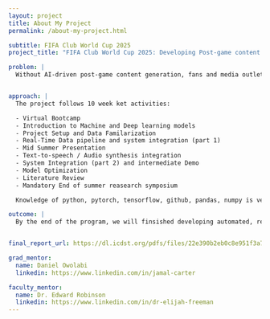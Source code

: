 ```yaml
---
layout: project
title: About My Project
permalink: /about-my-project.html

subtitle: FIFA Club World Cup 2025
project_title: "FIFA Club World Cup 2025: Developing Post-game content using AI for automated box scores and video news reports"

problem: |
  Without AI-driven post-game content generation, fans and media outlets face slow and inconsistent coverage. Match summaries, box scores, and highlight videos often take hours to produce manually, delaying fan engagement and reducing traffic during peak moments. Smaller teams and international audiences are frequently underserved, receiving limited or no localized content. Journalists are burdened with repetitive tasks, leaving less time for in-depth analysis. Meanwhile, video production remains costly and inaccessible for many platforms. This creates a gap in timely, scalable, and engaging post-match content—especially during global events like the FIFA Club World Cup.


approach: |
  The project follows 10 week ket activities:

  - Virtual Bootcamp
  - Introduction to Machine and Deep learning models
  - Project Setup and Data Familarization
  - Real-Time Data pipeline and system integration (part 1)
  - Mid Summer Presentation
  - Text-to-speech / Audio synthesis integration
  - System Integration (part 2) and intermediate Demo
  - Model Optimization
  - Literature Review
  - Mandatory End of summer reasearch symposium

  Knowledge of python, pytorch, tensorflow, github, pandas, numpy is very essential in this project.

outcome: |
  By the end of the program, we will finsished developing automated, real-time generation of post-game box scores, match summaries, and video news reports—delivering fast, consistent, and engaging content for global audiences during the FIFA Club World Cup 2025.


final_report_url: https://dl.icdst.org/pdfs/files/22e390b2eb0c8e951f3a742fda5b2d1d.pdf

grad_mentor:
  name: Daniel Owolabi
  linkedin: https://www.linkedin.com/in/jamal-carter

faculty_mentor:
  name: Dr. Edward Robinson
  linkedin: https://www.linkedin.com/in/dr-elijah-freeman
---
```

